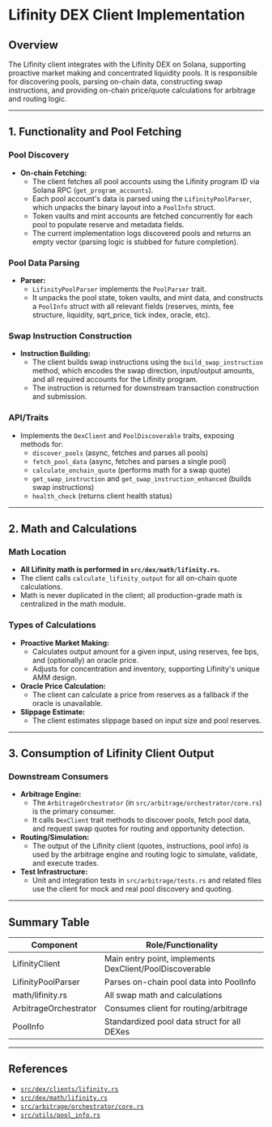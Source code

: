 # Lifinity DEX Client Implementation

## Overview
The Lifinity client integrates with the Lifinity DEX on Solana, supporting proactive market making and concentrated liquidity pools. It is responsible for discovering pools, parsing on-chain data, constructing swap instructions, and providing on-chain price/quote calculations for arbitrage and routing logic.

---

## 1. Functionality and Pool Fetching

### Pool Discovery
- **On-chain Fetching:**
  - The client fetches all pool accounts using the Lifinity program ID via Solana RPC (`get_program_accounts`).
  - Each pool account's data is parsed using the `LifinityPoolParser`, which unpacks the binary layout into a `PoolInfo` struct.
  - Token vaults and mint accounts are fetched concurrently for each pool to populate reserve and metadata fields.
  - The current implementation logs discovered pools and returns an empty vector (parsing logic is stubbed for future completion).

### Pool Data Parsing
- **Parser:**
  - `LifinityPoolParser` implements the `PoolParser` trait.
  - It unpacks the pool state, token vaults, and mint data, and constructs a `PoolInfo` struct with all relevant fields (reserves, mints, fee structure, liquidity, sqrt_price, tick index, oracle, etc).

### Swap Instruction Construction
- **Instruction Building:**
  - The client builds swap instructions using the `build_swap_instruction` method, which encodes the swap direction, input/output amounts, and all required accounts for the Lifinity program.
  - The instruction is returned for downstream transaction construction and submission.

### API/Traits
- Implements the `DexClient` and `PoolDiscoverable` traits, exposing methods for:
  - `discover_pools` (async, fetches and parses all pools)
  - `fetch_pool_data` (async, fetches and parses a single pool)
  - `calculate_onchain_quote` (performs math for a swap quote)
  - `get_swap_instruction` and `get_swap_instruction_enhanced` (builds swap instructions)
  - `health_check` (returns client health status)

---

## 2. Math and Calculations

### Math Location
- **All Lifinity math is performed in `src/dex/math/lifinity.rs`.**
- The client calls `calculate_lifinity_output` for all on-chain quote calculations.
- Math is never duplicated in the client; all production-grade math is centralized in the math module.

### Types of Calculations
- **Proactive Market Making:**
  - Calculates output amount for a given input, using reserves, fee bps, and (optionally) an oracle price.
  - Adjusts for concentration and inventory, supporting Lifinity's unique AMM design.
- **Oracle Price Calculation:**
  - The client can calculate a price from reserves as a fallback if the oracle is unavailable.
- **Slippage Estimate:**
  - The client estimates slippage based on input size and pool reserves.

---

## 3. Consumption of Lifinity Client Output

### Downstream Consumers
- **Arbitrage Engine:**
  - The `ArbitrageOrchestrator` (in `src/arbitrage/orchestrator/core.rs`) is the primary consumer.
  - It calls `DexClient` trait methods to discover pools, fetch pool data, and request swap quotes for routing and opportunity detection.
- **Routing/Simulation:**
  - The output of the Lifinity client (quotes, instructions, pool info) is used by the arbitrage engine and routing logic to simulate, validate, and execute trades.
- **Test Infrastructure:**
  - Unit and integration tests in `src/arbitrage/tests.rs` and related files use the client for mock and real pool discovery and quoting.

---

## Summary Table
| Component                | Role/Functionality                                      |
|--------------------------|--------------------------------------------------------|
| LifinityClient           | Main entry point, implements DexClient/PoolDiscoverable |
| LifinityPoolParser       | Parses on-chain pool data into PoolInfo                 |
| math/lifinity.rs         | All swap math and calculations                          |
| ArbitrageOrchestrator    | Consumes client for routing/arbitrage                   |
| PoolInfo                 | Standardized pool data struct for all DEXes             |

---

## References
- [`src/dex/clients/lifinity.rs`](../../src/dex/clients/lifinity.rs)
- [`src/dex/math/lifinity.rs`](../../src/dex/math/lifinity.rs)
- [`src/arbitrage/orchestrator/core.rs`](../../src/arbitrage/orchestrator/core.rs)
- [`src/utils/pool_info.rs`](../../src/utils/pool_info.rs)
